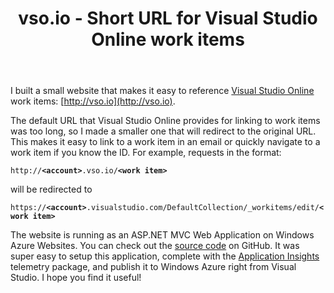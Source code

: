 ﻿---
layout: post
title: "vso.io - Short URL for Visual Studio Online work items"
---

I built a small website that makes it easy to reference [Visual Studio Online](https://www.visualstudio.com/products/what-is-visual-studio-online-vs) work items: [http://vso.io](http://vso.io).

The default URL that Visual Studio Online provides for linking to work items was too long, so I made a smaller one that will redirect to the original URL. This makes it easy to link to a work item in an email or quickly navigate to a work item if you know the ID. For example, requests in the format:

`http://`**`<account>`**`.vso.io/`**`<work item>`**

will be redirected to

`https://`**`<account>`**`.visualstudio.com/DefaultCollection/_workitems/edit/`**`<work item>`**

The website is running as an ASP.NET MVC Web Application on Windows Azure Websites. You can check out the [source code](http://github.com/mbmccormick/vso.io) on GitHub. It was super easy to setup this application, complete with the [Application Insights](http://azure.microsoft.com/en-us/services/application-insights/) telemetry package, and publish it to Windows Azure right from Visual Studio. I hope you find it useful!
